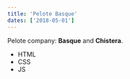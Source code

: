 ```yaml
---
title: 'Pelote Basque'
dates: ['2018-05-01']
---
```


Pelote company: **Basque** and **Chistera**.

- HTML
- CSS
- JS